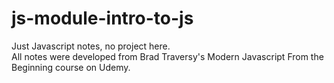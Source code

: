 # js-module-intro-to-js
Just Javascript notes, no project here.
<br>
All notes were developed from Brad Traversy's Modern Javascript From the Beginning course on Udemy.
